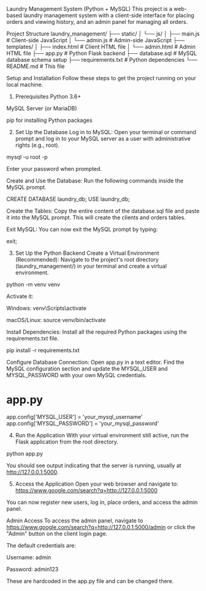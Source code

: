 Laundry Management System (Python + MySQL)
This project is a web-based laundry management system with a client-side interface for placing orders and viewing history, and an admin panel for managing all orders.

Project Structure
laundry_management/
├── static/
│   └── js/
│       ├── main.js         # Client-side JavaScript
│       └── admin.js        # Admin-side JavaScript
├── templates/
│   ├── index.html        # Client HTML file
│   └── admin.html        # Admin HTML file
├── app.py                # Python Flask backend
├── database.sql          # MySQL database schema setup
├── requirements.txt      # Python dependencies
└── README.md             # This file

Setup and Installation
Follow these steps to get the project running on your local machine.

1. Prerequisites
Python 3.6+

MySQL Server (or MariaDB)

pip for installing Python packages

2. Set Up the Database
Log in to MySQL:
Open your terminal or command prompt and log in to your MySQL server as a user with administrative rights (e.g., root).

mysql -u root -p

Enter your password when prompted.

Create and Use the Database:
Run the following commands inside the MySQL prompt.

CREATE DATABASE laundry_db;
USE laundry_db;

Create the Tables:
Copy the entire content of the database.sql file and paste it into the MySQL prompt. This will create the clients and orders tables.

Exit MySQL:
You can now exit the MySQL prompt by typing:

exit;

3. Set Up the Python Backend
Create a Virtual Environment (Recommended):
Navigate to the project's root directory (laundry_management/) in your terminal and create a virtual environment.

python -m venv venv

Activate it:

Windows: venv\Scripts\activate

macOS/Linux: source venv/bin/activate

Install Dependencies:
Install all the required Python packages using the requirements.txt file.

pip install -r requirements.txt

Configure Database Connection:
Open app.py in a text editor. Find the MySQL configuration section and update the MYSQL_USER and MYSQL_PASSWORD with your own MySQL credentials.

# app.py
app.config['MYSQL_USER'] = 'your_mysql_username'
app.config['MYSQL_PASSWORD'] = 'your_mysql_password'

4. Run the Application
With your virtual environment still active, run the Flask application from the root directory.

python app.py

You should see output indicating that the server is running, usually at http://127.0.0.1:5000.

5. Access the Application
Open your web browser and navigate to:
https://www.google.com/search?q=http://127.0.0.1:5000

You can now register new users, log in, place orders, and access the admin panel.

Admin Access
To access the admin panel, navigate to https://www.google.com/search?q=http://127.0.0.1:5000/admin or click the "Admin" button on the client login page.

The default credentials are:

Username: admin

Password: admin123

These are hardcoded in the app.py file and can be changed there.
